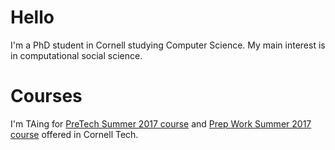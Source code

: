 # Hello

I'm a PhD student in Cornell studying Computer Science. My main interest is in computational social science.

# Courses

I'm TAing for [PreTech Summer 2017 course](http://vegetable68.github.io/PreTech) and [Prep Work Summer 2017 course](http://vegetable68.github.io/PreWork) offered in Cornell Tech. 
